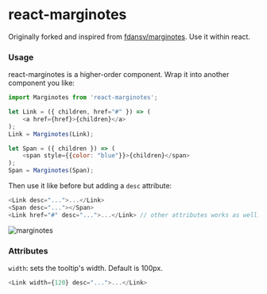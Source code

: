 # react-marginotes
Originally forked and inspired from [fdansv/marginotes](https://github.com/fdansv/marginotes). Use it within react.

### Usage

react-marginotes is a higher-order component. Wrap it into another component you like:

```js
import Marginotes from 'react-marginotes';

let Link = ({ children, href="#" }) => (
    <a href={href}>{children}</a>
);
Link = Marginotes(Link);

let Span = ({ children }) => (
    <span style={{color: "blue"}}>{children}</span>
);
Span = Marginotes(Span);
```

Then use it like before but adding a `desc` attribute:

```js
<Link desc="...">...</Link>
<Span desc="..."></Span>
<Link href="#" desc="...">...</Link> // other attributes works as well.
```

![marginotes](https://cloud.githubusercontent.com/assets/3707222/13412271/5434e920-df42-11e5-8c53-c1a4aa25663d.gif)

### Attributes

`width`: sets the tooltip's width. Default is 100px.

```js
<Link width={120} desc="...">...</Link>
```
